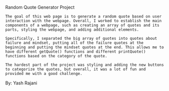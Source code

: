 Random Quote Generator Project

    The goal of this web page is to generate a random quote based on user interaction with the webpage. Overall, I worked to establish the main components of a webpage, such as creating an array of quotes and its parts, styling the webpage, and adding additional elements.

    Specifically, I separated the big array of quotes into quotes about failure and mindset, putting all of the failure quotes at the beginning and putting the mindset quotes at the end. This allows me to have different getQuote() functions and different printQuote() functions based on the category of the quote.

    The hardest part of the project was styling and adding the new buttons to categorize the quotes, but overall, it was a lot of fun and provided me with a good challenge.  

By: Yash Rajani